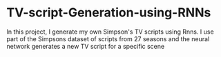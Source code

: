 # TV-script-Generation-using-RNNs
In this project, I generate my own Simpson's TV scripts using Rnns. I use part of the Simpsons dataset of scripts from 27 seasons and the neural network generates a new TV script for a specific scene
